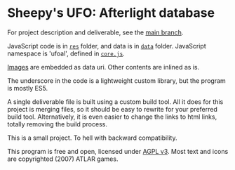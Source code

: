 Sheepy's UFO: Afterlight database
=================================

For project description and deliverable, see the [main branch](https://github.com/Sheep-y/ufoafterlight-db/).

JavaScript code is in [`res`](https://github.com/Sheep-y/ufoafterlight-db/tree/development/res) folder, and data is in [`data`](https://github.com/Sheep-y/ufoafterlight-db/tree/development/data) folder.
JavaScript namespace is 'ufoal', defined in [`core.js`](https://github.com/Sheep-y/ufoafterlight-db/tree/development/res/core.js).

[Images](https://github.com/Sheep-y/ufoafterlight-db/tree/development/img) are embedded as data uri.  Other contents are inlined as is.

The underscore in the code is a lightweight custom library, but the program is mostly ES5.

A single deliverable file is built using a custom build tool.
All it does for this project is merging files, so it should be easy to rewrite for your preferred build tool.
Alternatively, it is even easier to change the links to html links, totally removing the build process.

This is a small project. To hell with backward compatibility.

This program is free and open, licensed under [AGPL v3](http://www.gnu.org/licenses/agpl-3.0.html).
Most text and icons are copyrighted (2007) ATLAR games.